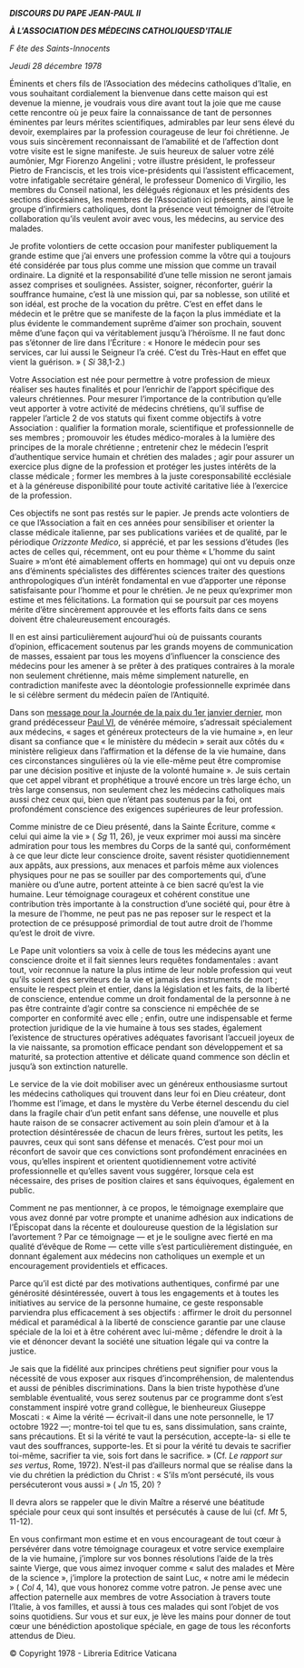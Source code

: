 ***DISCOURS DU PAPE JEAN-PAUL II***

***À L'ASSOCIATION DES MÉDECINS CATHOLIQUES******D'ITALIE***

*F* *ête des Saints-Innocents*

*Jeudi 28 décembre 1978*

Éminents et chers fils de l’Association des médecins catholiques d’Italie, en vous souhaitant cordialement la bienvenue dans cette maison qui est devenue la mienne, je voudrais vous dire avant tout la joie que me cause cette rencontre où je peux faire la connaissance de tant de personnes éminentes par leurs mérites scientifiques, admirables par leur sens élevé du devoir, exemplaires par la profession courageuse de leur foi chrétienne. Je vous suis sincèrement reconnaissant de l’amabilité et de l’affection dont votre visite est le signe manifeste. Je suis heureux de saluer votre zélé aumônier, Mgr Fiorenzo Angelini ; votre illustre président, le professeur Pietro de Franciscis, et les trois vice-présidents qui l’assistent efficacement, votre infatigable secrétaire général, le professeur Domenico di Virgilio, les membres du Conseil national, les délégués régionaux et les présidents des sections diocésaines, les membres de l’Association ici présents, ainsi que le groupe d’infirmiers catholiques, dont la présence veut témoigner de l’étroite collaboration qu’ils veulent avoir avec vous, les médecins, au service des malades.

Je profite volontiers de cette occasion pour manifester publiquement la grande estime que j’ai envers une profession comme la vôtre qui a toujours été considérée par tous plus comme une mission que comme un travail ordinaire. La dignité et la responsabilité d’une telle mission ne seront jamais assez comprises et soulignées. Assister, soigner, réconforter, guérir la souffrance humaine, c’est là une mission qui, par sa noblesse, son utilité et son idéal, est proche de la vocation du prêtre. C’est en effet dans le médecin et le prêtre que se manifeste de la façon la plus immédiate et la plus évidente le commandement suprême d’aimer son prochain, souvent même d’une façon qui va véritablement jusqu’à l’héroïsme. Il ne faut donc pas s’étonner de lire dans l’Écriture : « Honore le médecin pour ses services, car lui aussi le Seigneur l’a créé. C’est du Très-Haut en effet que vient la guérison. » ( *Si* 38,1-2.)

Votre Association est née pour permettre à votre profession de mieux réaliser ses hautes finalités et pour l’enrichir de l’apport spécifique des valeurs chrétiennes. Pour mesurer l’importance de la contribution qu’elle veut apporter à votre activité de médecins chrétiens, qu’il suffise de rappeler l’article 2 de vos statuts qui fixent comme objectifs à votre Association : qualifier la formation morale, scientifique et professionnelle de ses membres ; promouvoir les études médico-morales à la lumière des principes de la morale chrétienne ; entretenir chez le médecin l’esprit d’authentique service humain et chrétien des malades ; agir pour assurer un exercice plus digne de la profession et protéger les justes intérêts de la classe médicale ; former les membres à la juste coresponsabilité ecclésiale et à la généreuse disponibilité pour toute activité caritative liée à l’exercice de la profession.

Ces objectifs ne sont pas restés sur le papier. Je prends acte volontiers de ce que l’Association a fait en ces années pour sensibiliser et orienter la classe médicale italienne, par ses publications variées et de qualité, par le périodique *Orizzonte Medico*, si apprécié, et par les sessions d’études (les actes de celles qui, récemment, ont eu pour thème « L’homme du saint Suaire » m’ont été aimablement offerts en hommage) qui ont vu depuis onze ans d’éminents spécialistes des différentes sciences traiter des questions anthropologiques d’un intérêt fondamental en vue d’apporter une réponse satisfaisante pour l’homme et pour le chrétien. Je ne peux qu’exprimer mon estime et mes félicitations. La formation qui se poursuit par ces moyens mérite d’être sincèrement approuvée et les efforts faits dans ce sens doivent être chaleureusement encouragés.

Il en est ainsi particulièrement aujourd’hui où de puissants courants d’opinion, efficacement soutenus par les grands moyens de communication de masses, essaient par tous les moyens d’influencer la conscience des médecins pour les amener à se prêter à des pratiques contraires à la morale non seulement chrétienne, mais même simplement naturelle, en contradiction manifeste avec la déontologie professionnelle exprimée dans le si célèbre serment du médecin païen de l’Antiquité.

Dans son [message pour la Journée de la paix du 1er janvier dernier](http://www.vatican.va/holy_father/paul_vi/messages/peace/documents/hf_p-vi_mes_19771208_xi-world-day-for-peace_fr.html), mon grand prédécesseur [Paul VI](http://www.vatican.va/holy_father/paul_vi/index_fr.htm), de vénérée mémoire, s’adressait spécialement aux médecins, « sages et généreux protecteurs de la vie humaine », en leur disant sa confiance que « le ministère du médecin » serait aux côtés du « ministère religieux dans l’affirmation et la défense de la vie humaine, dans ces circonstances singulières où la vie elle-même peut être compromise par une décision positive et injuste de la volonté humaine ». Je suis certain que cet appel vibrant et prophétique a trouvé encore un très large écho, un très large consensus, non seulement chez les médecins catholiques mais aussi chez ceux qui, bien que n’étant pas soutenus par la foi, ont profondément conscience des exigences supérieures de leur profession.

Comme ministre de ce Dieu présenté, dans la Sainte Écriture, comme « celui qui aime la vie » ( *Sg* 11, 26), je veux exprimer moi aussi ma sincère admiration pour tous les membres du Corps de la santé qui, conformément à ce que leur dicte leur conscience droite, savent résister quotidiennement aux appâts, aux pressions, aux menaces et parfois même aux violences physiques pour ne pas se souiller par des comportements qui, d’une manière ou d’une autre, portent atteinte à ce bien sacré qu’est la vie humaine. Leur témoignage courageux et cohérent constitue une contribution très importante à la construction d’une société qui, pour être à la mesure de l’homme, ne peut pas ne pas reposer sur le respect et la protection de ce présupposé primordial de tout autre droit de l’homme qu’est le droit de vivre.

Le Pape unit volontiers sa voix à celle de tous les médecins ayant une conscience droite et il fait siennes leurs requêtes fondamentales : avant tout, voir reconnue la nature la plus intime de leur noble profession qui veut qu’ils soient des serviteurs de la vie et jamais des instruments de mort ; ensuite le respect plein et entier, dans la législation et les faits, de la liberté de conscience, entendue comme un droit fondamental de la personne à ne pas être contrainte d’agir contre sa conscience ni empêchée de se comporter en conformité avec elle ; enfin, outre une indispensable et ferme protection juridique de la vie humaine à tous ses stades, également l’existence de structures opératives adéquates favorisant l’accueil joyeux de la vie naissante, sa promotion efficace pendant son développement et sa maturité, sa protection attentive et délicate quand commence son déclin et jusqu’à son extinction naturelle.

Le service de la vie doit mobiliser avec un généreux enthousiasme surtout les médecins catholiques qui trouvent dans leur foi en Dieu créateur, dont l’homme est l’image, et dans le mystère du Verbe éternel descendu du ciel dans la fragile chair d’un petit enfant sans défense, une nouvelle et plus haute raison de se consacrer activement au soin plein d’amour et à la protection désintéressée de chacun de leurs frères, surtout les petits, les pauvres, ceux qui sont sans défense et menacés. C’est pour moi un réconfort de savoir que ces convictions sont profondément enracinées en vous, qu’elles inspirent et orientent quotidiennement votre activité professionnelle et qu’elles savent vous suggérer, lorsque cela est nécessaire, des prises de position claires et sans équivoques, également en public.

Comment ne pas mentionner, à ce propos, le témoignage exemplaire que vous avez donné par votre prompte et unanime adhésion aux indications de l’Épiscopat dans la récente et douloureuse question de la législation sur l’avortement ? Par ce témoignage — et je le souligne avec fierté en ma qualité d’évêque de Rome — cette ville s’est particulièrement distinguée, en donnant également aux médecins non catholiques un exemple et un encouragement providentiels et efficaces.

Parce qu’il est dicté par des motivations authentiques, confirmé par une générosité désintéressée, ouvert à tous les engagements et à toutes les initiatives au service de la personne humaine, ce geste responsable parviendra plus efficacement à ses objectifs : affirmer le droit du personnel médical et paramédical à la liberté de conscience garantie par une clause spéciale de la loi et à être cohérent avec lui-même ; défendre le droit à la vie et dénoncer devant la société une situation légale qui va contre la justice.

Je sais que la fidélité aux principes chrétiens peut signifier pour vous la nécessité de vous exposer aux risques d’incompréhension, de malentendus et aussi de pénibles discriminations. Dans la bien triste hypothèse d’une semblable éventualité, vous serez soutenus par ce programme dont s’est constamment inspiré votre grand collègue, le bienheureux Giuseppe Moscati : « Aime la vérité — écrivait-il dans une note personnelle, le 17 octobre 1922 —; montre-toi tel que tu es, sans dissimulation, sans crainte, sans précautions. Et si la vérité te vaut la persécution, accepte-la- si elle te vaut des souffrances, supporte-les. Et si pour la vérité tu devais te sacrifier toi-même, sacrifier ta vie, sois fort dans le sacrifice. » (Cf. *Le rapport sur ses vertus*, Rome, 1972). N’est-il pas d’ailleurs normal que se réalise dans la vie du chrétien la prédiction du Christ : « S’ils m’ont persécuté, ils vous persécuteront vous aussi » ( *Jn* 15, 20) ?

Il devra alors se rappeler que le divin Maître a réservé une béatitude spéciale pour ceux qui sont insultés et persécutés à cause de lui (cf. *Mt* 5, 11-12).

En vous confirmant mon estime et en vous encourageant de tout cœur à persévérer dans votre témoignage courageux et votre service exemplaire de la vie humaine, j’implore sur vos bonnes résolutions l’aide de la très sainte Vierge, que vous aimez invoquer comme « salut des malades et Mère de la science », j’implore la protection de saint Luc, « notre ami le médecin » ( *Col* 4, 14), que vous honorez comme votre patron. Je pense avec une affection paternelle aux membres de votre Association à travers toute l’Italie, à vos familles, et aussi à tous ces malades qui sont l’objet de vos soins quotidiens. Sur vous et sur eux, je lève les mains pour donner de tout cœur une bénédiction apostolique spéciale, en gage de tous les réconforts attendus de Dieu.

© Copyright 1978 - Libreria Editrice Vaticana